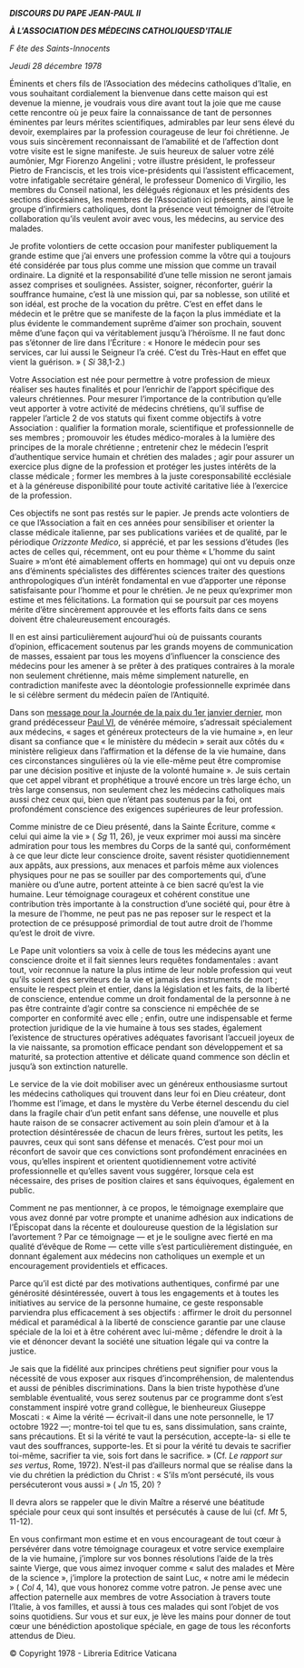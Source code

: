 ***DISCOURS DU PAPE JEAN-PAUL II***

***À L'ASSOCIATION DES MÉDECINS CATHOLIQUES******D'ITALIE***

*F* *ête des Saints-Innocents*

*Jeudi 28 décembre 1978*

Éminents et chers fils de l’Association des médecins catholiques d’Italie, en vous souhaitant cordialement la bienvenue dans cette maison qui est devenue la mienne, je voudrais vous dire avant tout la joie que me cause cette rencontre où je peux faire la connaissance de tant de personnes éminentes par leurs mérites scientifiques, admirables par leur sens élevé du devoir, exemplaires par la profession courageuse de leur foi chrétienne. Je vous suis sincèrement reconnaissant de l’amabilité et de l’affection dont votre visite est le signe manifeste. Je suis heureux de saluer votre zélé aumônier, Mgr Fiorenzo Angelini ; votre illustre président, le professeur Pietro de Franciscis, et les trois vice-présidents qui l’assistent efficacement, votre infatigable secrétaire général, le professeur Domenico di Virgilio, les membres du Conseil national, les délégués régionaux et les présidents des sections diocésaines, les membres de l’Association ici présents, ainsi que le groupe d’infirmiers catholiques, dont la présence veut témoigner de l’étroite collaboration qu’ils veulent avoir avec vous, les médecins, au service des malades.

Je profite volontiers de cette occasion pour manifester publiquement la grande estime que j’ai envers une profession comme la vôtre qui a toujours été considérée par tous plus comme une mission que comme un travail ordinaire. La dignité et la responsabilité d’une telle mission ne seront jamais assez comprises et soulignées. Assister, soigner, réconforter, guérir la souffrance humaine, c’est là une mission qui, par sa noblesse, son utilité et son idéal, est proche de la vocation du prêtre. C’est en effet dans le médecin et le prêtre que se manifeste de la façon la plus immédiate et la plus évidente le commandement suprême d’aimer son prochain, souvent même d’une façon qui va véritablement jusqu’à l’héroïsme. Il ne faut donc pas s’étonner de lire dans l’Écriture : « Honore le médecin pour ses services, car lui aussi le Seigneur l’a créé. C’est du Très-Haut en effet que vient la guérison. » ( *Si* 38,1-2.)

Votre Association est née pour permettre à votre profession de mieux réaliser ses hautes finalités et pour l’enrichir de l’apport spécifique des valeurs chrétiennes. Pour mesurer l’importance de la contribution qu’elle veut apporter à votre activité de médecins chrétiens, qu’il suffise de rappeler l’article 2 de vos statuts qui fixent comme objectifs à votre Association : qualifier la formation morale, scientifique et professionnelle de ses membres ; promouvoir les études médico-morales à la lumière des principes de la morale chrétienne ; entretenir chez le médecin l’esprit d’authentique service humain et chrétien des malades ; agir pour assurer un exercice plus digne de la profession et protéger les justes intérêts de la classe médicale ; former les membres à la juste coresponsabilité ecclésiale et à la généreuse disponibilité pour toute activité caritative liée à l’exercice de la profession.

Ces objectifs ne sont pas restés sur le papier. Je prends acte volontiers de ce que l’Association a fait en ces années pour sensibiliser et orienter la classe médicale italienne, par ses publications variées et de qualité, par le périodique *Orizzonte Medico*, si apprécié, et par les sessions d’études (les actes de celles qui, récemment, ont eu pour thème « L’homme du saint Suaire » m’ont été aimablement offerts en hommage) qui ont vu depuis onze ans d’éminents spécialistes des différentes sciences traiter des questions anthropologiques d’un intérêt fondamental en vue d’apporter une réponse satisfaisante pour l’homme et pour le chrétien. Je ne peux qu’exprimer mon estime et mes félicitations. La formation qui se poursuit par ces moyens mérite d’être sincèrement approuvée et les efforts faits dans ce sens doivent être chaleureusement encouragés.

Il en est ainsi particulièrement aujourd’hui où de puissants courants d’opinion, efficacement soutenus par les grands moyens de communication de masses, essaient par tous les moyens d’influencer la conscience des médecins pour les amener à se prêter à des pratiques contraires à la morale non seulement chrétienne, mais même simplement naturelle, en contradiction manifeste avec la déontologie professionnelle exprimée dans le si célèbre serment du médecin païen de l’Antiquité.

Dans son [message pour la Journée de la paix du 1er janvier dernier](http://www.vatican.va/holy_father/paul_vi/messages/peace/documents/hf_p-vi_mes_19771208_xi-world-day-for-peace_fr.html), mon grand prédécesseur [Paul VI](http://www.vatican.va/holy_father/paul_vi/index_fr.htm), de vénérée mémoire, s’adressait spécialement aux médecins, « sages et généreux protecteurs de la vie humaine », en leur disant sa confiance que « le ministère du médecin » serait aux côtés du « ministère religieux dans l’affirmation et la défense de la vie humaine, dans ces circonstances singulières où la vie elle-même peut être compromise par une décision positive et injuste de la volonté humaine ». Je suis certain que cet appel vibrant et prophétique a trouvé encore un très large écho, un très large consensus, non seulement chez les médecins catholiques mais aussi chez ceux qui, bien que n’étant pas soutenus par la foi, ont profondément conscience des exigences supérieures de leur profession.

Comme ministre de ce Dieu présenté, dans la Sainte Écriture, comme « celui qui aime la vie » ( *Sg* 11, 26), je veux exprimer moi aussi ma sincère admiration pour tous les membres du Corps de la santé qui, conformément à ce que leur dicte leur conscience droite, savent résister quotidiennement aux appâts, aux pressions, aux menaces et parfois même aux violences physiques pour ne pas se souiller par des comportements qui, d’une manière ou d’une autre, portent atteinte à ce bien sacré qu’est la vie humaine. Leur témoignage courageux et cohérent constitue une contribution très importante à la construction d’une société qui, pour être à la mesure de l’homme, ne peut pas ne pas reposer sur le respect et la protection de ce présupposé primordial de tout autre droit de l’homme qu’est le droit de vivre.

Le Pape unit volontiers sa voix à celle de tous les médecins ayant une conscience droite et il fait siennes leurs requêtes fondamentales : avant tout, voir reconnue la nature la plus intime de leur noble profession qui veut qu’ils soient des serviteurs de la vie et jamais des instruments de mort ; ensuite le respect plein et entier, dans la législation et les faits, de la liberté de conscience, entendue comme un droit fondamental de la personne à ne pas être contrainte d’agir contre sa conscience ni empêchée de se comporter en conformité avec elle ; enfin, outre une indispensable et ferme protection juridique de la vie humaine à tous ses stades, également l’existence de structures opératives adéquates favorisant l’accueil joyeux de la vie naissante, sa promotion efficace pendant son développement et sa maturité, sa protection attentive et délicate quand commence son déclin et jusqu’à son extinction naturelle.

Le service de la vie doit mobiliser avec un généreux enthousiasme surtout les médecins catholiques qui trouvent dans leur foi en Dieu créateur, dont l’homme est l’image, et dans le mystère du Verbe éternel descendu du ciel dans la fragile chair d’un petit enfant sans défense, une nouvelle et plus haute raison de se consacrer activement au soin plein d’amour et à la protection désintéressée de chacun de leurs frères, surtout les petits, les pauvres, ceux qui sont sans défense et menacés. C’est pour moi un réconfort de savoir que ces convictions sont profondément enracinées en vous, qu’elles inspirent et orientent quotidiennement votre activité professionnelle et qu’elles savent vous suggérer, lorsque cela est nécessaire, des prises de position claires et sans équivoques, également en public.

Comment ne pas mentionner, à ce propos, le témoignage exemplaire que vous avez donné par votre prompte et unanime adhésion aux indications de l’Épiscopat dans la récente et douloureuse question de la législation sur l’avortement ? Par ce témoignage — et je le souligne avec fierté en ma qualité d’évêque de Rome — cette ville s’est particulièrement distinguée, en donnant également aux médecins non catholiques un exemple et un encouragement providentiels et efficaces.

Parce qu’il est dicté par des motivations authentiques, confirmé par une générosité désintéressée, ouvert à tous les engagements et à toutes les initiatives au service de la personne humaine, ce geste responsable parviendra plus efficacement à ses objectifs : affirmer le droit du personnel médical et paramédical à la liberté de conscience garantie par une clause spéciale de la loi et à être cohérent avec lui-même ; défendre le droit à la vie et dénoncer devant la société une situation légale qui va contre la justice.

Je sais que la fidélité aux principes chrétiens peut signifier pour vous la nécessité de vous exposer aux risques d’incompréhension, de malentendus et aussi de pénibles discriminations. Dans la bien triste hypothèse d’une semblable éventualité, vous serez soutenus par ce programme dont s’est constamment inspiré votre grand collègue, le bienheureux Giuseppe Moscati : « Aime la vérité — écrivait-il dans une note personnelle, le 17 octobre 1922 —; montre-toi tel que tu es, sans dissimulation, sans crainte, sans précautions. Et si la vérité te vaut la persécution, accepte-la- si elle te vaut des souffrances, supporte-les. Et si pour la vérité tu devais te sacrifier toi-même, sacrifier ta vie, sois fort dans le sacrifice. » (Cf. *Le rapport sur ses vertus*, Rome, 1972). N’est-il pas d’ailleurs normal que se réalise dans la vie du chrétien la prédiction du Christ : « S’ils m’ont persécuté, ils vous persécuteront vous aussi » ( *Jn* 15, 20) ?

Il devra alors se rappeler que le divin Maître a réservé une béatitude spéciale pour ceux qui sont insultés et persécutés à cause de lui (cf. *Mt* 5, 11-12).

En vous confirmant mon estime et en vous encourageant de tout cœur à persévérer dans votre témoignage courageux et votre service exemplaire de la vie humaine, j’implore sur vos bonnes résolutions l’aide de la très sainte Vierge, que vous aimez invoquer comme « salut des malades et Mère de la science », j’implore la protection de saint Luc, « notre ami le médecin » ( *Col* 4, 14), que vous honorez comme votre patron. Je pense avec une affection paternelle aux membres de votre Association à travers toute l’Italie, à vos familles, et aussi à tous ces malades qui sont l’objet de vos soins quotidiens. Sur vous et sur eux, je lève les mains pour donner de tout cœur une bénédiction apostolique spéciale, en gage de tous les réconforts attendus de Dieu.

© Copyright 1978 - Libreria Editrice Vaticana